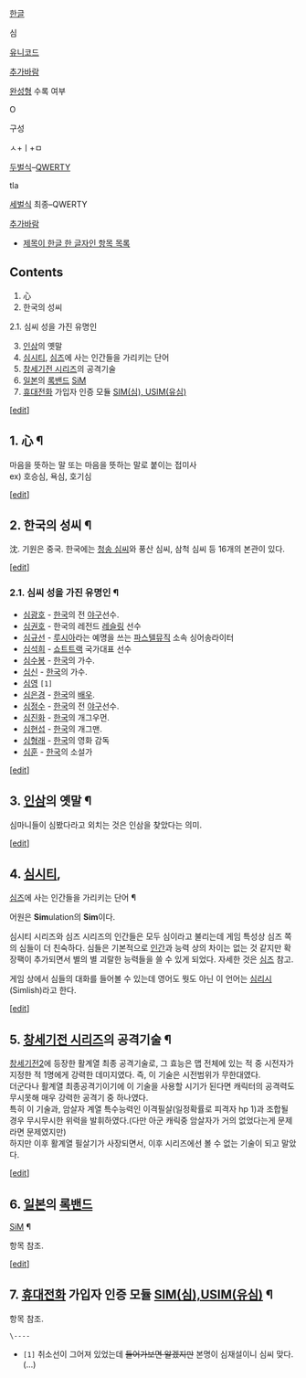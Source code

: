 [한글](%ED%95%9C%EA%B8%80.md)

심

[유니코드](%EC%9C%A0%EB%8B%88%EC%BD%94%EB%93%9C.md)

[추가바람](%EC%B6%94%EA%B0%80%EB%B0%94%EB%9E%8C.md)

[완성형](%EC%99%84%EC%84%B1%ED%98%95.md) 수록 여부

O

구성

ㅅ+ㅣ+ㅁ

[두벌식](%EB%91%90%EB%B2%8C%EC%8B%9D.md)–[QWERTY](QWERTY.md)

tla

[세벌식](%EC%84%B8%EB%B2%8C%EC%8B%9D.md) 최종–QWERTY

[추가바람](%EC%B6%94%EA%B0%80%EB%B0%94%EB%9E%8C.md)

  

  * [제목이 한글 한 글자인 항목 목록](%EC%A0%9C%EB%AA%A9%EC%9D%B4%20%ED%95%9C%EA%B8%80%20%ED%95%9C%20%EA%B8%80%EC%9E%90%EC%9D%B8%20%ED%95%AD%EB%AA%A9%20%EB%AA%A9%EB%A1%9D.md)  

## Contents

    

1. 心 
2. 한국의 성씨 
    

2.1. 심씨 성을 가진 유명인

3. [인삼](%EC%9D%B8%EC%82%BC.md)의 옛말 
4. [심시티](%EC%8B%AC%EC%8B%9C%ED%8B%B0.md), [심즈](%EC%8B%AC%EC%A6%88.md)에 사는 인간들을 가리키는 단어 
5. [창세기전 시리즈](%EC%B0%BD%EC%84%B8%EA%B8%B0%EC%A0%84%20%EC%8B%9C%EB%A6%AC%EC%A6%88.md)의 공격기술 
6. [일본](%EC%9D%BC%EB%B3%B8.md)의 [록밴드](%EB%A1%9D%EB%B0%B4%EB%93%9C.md) [SiM](SiM.md)
7. [휴대전화](%ED%9C%B4%EB%8C%80%EC%A0%84%ED%99%94.md) 가입자 인증 모듈 [SIM(심), USIM(유심)](SIM.md)

[[edit](http://rigvedawiki.net/r1/wiki.php/%EC%8B%AC?action=edit&section=1)]

## 1. 心 ¶

마음을 뜻하는 말 또는 마음을 뜻하는 말로 붙이는 접미사  
ex) 호승심, 욕심, 호기심

  

[[edit](http://rigvedawiki.net/r1/wiki.php/%EC%8B%AC?action=edit&section=2)]

## 2. 한국의 성씨 ¶

沈. 기원은 중국. 한국에는 [청송 심씨](%EC%B2%AD%EC%86%A1%20%EC%8B%AC%EC%94%A8.md)와 풍산 심씨,
삼척 심씨 등 16개의 본관이 있다.

  

[[edit](http://rigvedawiki.net/r1/wiki.php/%EC%8B%AC?action=edit&section=3)]

### 2.1. 심씨 성을 가진 유명인 ¶

  * [심광호](%EC%8B%AC%EA%B4%91%ED%98%B8.md) \- [한국](%ED%95%9C%EA%B5%AD.md)의 전 [야구](%EC%95%BC%EA%B5%AC.md)선수.
  * [심권호](%EC%8B%AC%EA%B6%8C%ED%98%B8.md) \- 한국의 레전드 [레슬링](%EB%A0%88%EC%8A%AC%EB%A7%81.md) 선수 
  * [심규선](%EC%8B%AC%EA%B7%9C%EC%84%A0.md) \- [루시아](%EB%A3%A8%EC%8B%9C%EC%95%84.md)라는 예명을 쓰는 [파스텔뮤직](%ED%8C%8C%EC%8A%A4%ED%85%94%EB%AE%A4%EC%A7%81.md) 소속 싱어송라이터
  * [심석희](%EC%8B%AC%EC%84%9D%ED%9D%AC.md) \- [쇼트트랙](%EC%87%BC%ED%8A%B8%ED%8A%B8%EB%9E%99.md) 국가대표 선수
  * [심수봉](%EC%8B%AC%EC%88%98%EB%B4%89.md) \- [한국](%ED%95%9C%EA%B5%AD.md)의 가수.
  * [심신](%EC%8B%AC%EC%8B%A0.md) \- [한국](%ED%95%9C%EA%B5%AD.md)의 가수.
  * [심영](%EC%8B%AC%EC%98%81.md) `[1]`
  * [심은경](%EC%8B%AC%EC%9D%80%EA%B2%BD%28%EB%B0%B0%EC%9A%B0%29.md) \- [한국](%ED%95%9C%EA%B5%AD.md)의 [배우](%EB%B0%B0%EC%9A%B0.md).
  * [심정수](%EC%8B%AC%EC%A0%95%EC%88%98.md) \- [한국](%ED%95%9C%EA%B5%AD.md)의 전 [야구](%EC%95%BC%EA%B5%AC.md)선수.
  * [심진화](%EC%8B%AC%EC%A7%84%ED%99%94.md) \- [한국](%ED%95%9C%EA%B5%AD.md)의 개그우먼.
  * [심현섭](%EC%8B%AC%ED%98%84%EC%84%AD.md) \- [한국](%ED%95%9C%EA%B5%AD.md)의 개그맨.
  * [심형래](%EC%8B%AC%ED%98%95%EB%9E%98.md) \- [한국](%ED%95%9C%EA%B5%AD.md)의 영화 감독
  * [심훈](%EC%8B%AC%ED%9B%88.md) \- [한국](%ED%95%9C%EA%B5%AD.md)의 소설가  

[[edit](http://rigvedawiki.net/r1/wiki.php/%EC%8B%AC?action=edit&section=4)]

## 3. [인삼](%EC%9D%B8%EC%82%BC.md)의 옛말 ¶

심마니들이 심봤다라고 외치는 것은 인삼을 찾았다는 의미.

  

[[edit](http://rigvedawiki.net/r1/wiki.php/%EC%8B%AC?action=edit&section=5)]

## 4. [심시티](%EC%8B%AC%EC%8B%9C%ED%8B%B0.md),
[심즈](%EC%8B%AC%EC%A6%88.md)에 사는 인간들을 가리키는 단어 ¶

어원은 **Sim**ulation의 **Sim**이다.

  

심시티 시리즈와 심즈 시리즈의 인간들은 모두 심이라고 불리는데 게임 특성상 심즈 쪽의 심들이 더 친숙하다. 심들은 기본적으로
[인간](%EC%9D%B8%EA%B0%84.md)과 능력 상의 차이는 없는 것 같지만 확장팩이 추가되면서 별의 별 괴랄한 능력들을 쓸
수 있게 되었다. 자세한 것은 [심즈](%EC%8B%AC%EC%A6%88.md) 참고.

  

게임 상에서 심들의 대화를 들어볼 수 있는데 영어도 뭣도 아닌 이 언어는
[심리시](%EC%8B%AC%EB%A6%AC%EC%8B%9C.md)(Simlish)라고 한다.

  

[[edit](http://rigvedawiki.net/r1/wiki.php/%EC%8B%AC?action=edit&section=6)]

## 5. [창세기전 시리즈](%EC%B0%BD%EC%84%B8%EA%B8%B0%EC%A0%84%20%EC%8B%9C%EB%A6%AC%EC%A6%88.md)의 공격기술 ¶

[창세기전2](%EC%B0%BD%EC%84%B8%EA%B8%B0%EC%A0%842.md)에 등장한 활계열 최종 공격기술로, 그 효능은
맵 전체에 있는 적 중 시전자가 지정한 적 1명에게 강력한 데미지였다. 즉, 이 기술은 시전범위가 무한대였다.  
더군다나 활계열 최종공격기이기에 이 기술을 사용할 시기가 된다면 캐릭터의 공격력도 무시못해 매우 강력한 공격기 중 하나였다.  
특히 이 기술과, 암살자 계열 특수능력인 이격필살(일정확률로 피격자 hp 1)과 조합될 경우 무시무시한 위력을 발휘하였다.(다만 아군 캐릭중
암살자가 거의 없었다는게 문제라면 문제였지만)  
하지만 이후 활계열 필살기가 사장되면서, 이후 시리즈에선 볼 수 없는 기술이 되고 말았다.

  

[[edit](http://rigvedawiki.net/r1/wiki.php/%EC%8B%AC?action=edit&section=7)]

## 6. [일본](%EC%9D%BC%EB%B3%B8.md)의 [록밴드](%EB%A1%9D%EB%B0%B4%EB%93%9C.md)
[SiM](SiM.md) ¶

항목 참조.

  

[[edit](http://rigvedawiki.net/r1/wiki.php/%EC%8B%AC?action=edit&section=8)]

## 7. [휴대전화](%ED%9C%B4%EB%8C%80%EC%A0%84%ED%99%94.md) 가입자 인증 모듈 [SIM(심),USIM(유심)](SIM.md) ¶

항목 참조.

  

`\----`

  * `[1]` 취소선이 그어져 있었는데 <del>들어가보면 알겠지만</del> 본명이 심재설이니 심씨 맞다.(...)

